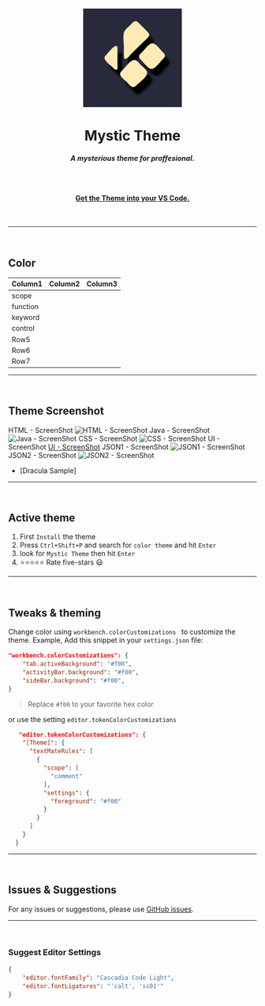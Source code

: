 <h1 align="center"><br>
    <img src="img/icon.png" alt="logo" width="200">
    <br><br> Mystic Theme
    <h5 align="center">A mysterious theme for proffesional.<h5><br>
    <h4 align="center">
    <a href="">Get the Theme into your VS Code.</a>
    </h4><br></h1>

<hr><br>


## Color

|Column1  |Column2  |Column3  |
|---------|---------|---------|
|scope    |         |         |
|function |         |         |
|keyword  |         |         |
|control  |         |         |
|Row5     |         |         |
|Row6     |         |         |
|Row7     |         |         |

<hr><br>


## Theme Screenshot

HTML - ScreenShot ![HTML - ScreenShot](/img/ss1.png)
Java - ScreenShot ![Java - ScreenShot](/img/ss2.png)
CSS - ScreenShot ![CSS - ScreenShot](/img/ss3.png)
UI - ScreenShot [UI - ScreenShot](/img/ss4.png)
JSON1 - ScreenShot ![JSON1 - ScreenShot](/img/ss5.png)
JSON2 - ScreenShot ![JSON2 - ScreenShot](/img/ss6.png)
- [Dracula Sample]

<hr><br>


## Active theme

1. First `Install` the theme
2. Press `Ctrl+Shift+P` and search for `color theme` and hit `Enter`
3. look for `Mystic Theme` then hit `Enter`
4. ⭐⭐⭐⭐⭐ Rate five-stars 😃

<hr><br>


## Tweaks & theming

Change color using `workbench.colorCustomizations ` to customize the theme. Example, Add this snippet in your `settings.json` file:

```json
"workbench.colorCustomizations": {
    "tab.activeBackground": "#f00",
    "activityBar.background": "#f00",
    "sideBar.background": "#f00",
}
```
> Replace `#f00` to your favorite hex color

or use the setting `editor.tokenColorCustomizations`

```json
   "editor.tokenColorCustomizations": {
    "[Theme]": {
      "textMateRules": [
        {
          "scope": [
            "comment"
          ],
          "settings": {
            "foreground": "#f00"
          }
        }
      ]
    }
  }
```

<hr><br>


## Issues & Suggestions

For any issues or suggestions, please use [GitHub issues](https://github.com/AbrarShakhi/mystic-theme/issues).

<hr><br>


### Suggest Editor Settings

```json
{
    "editor.fontFamily": "Cascadia Code Light",
    "editor.fontLigatures": "'calt', 'ss01'"
}
```
